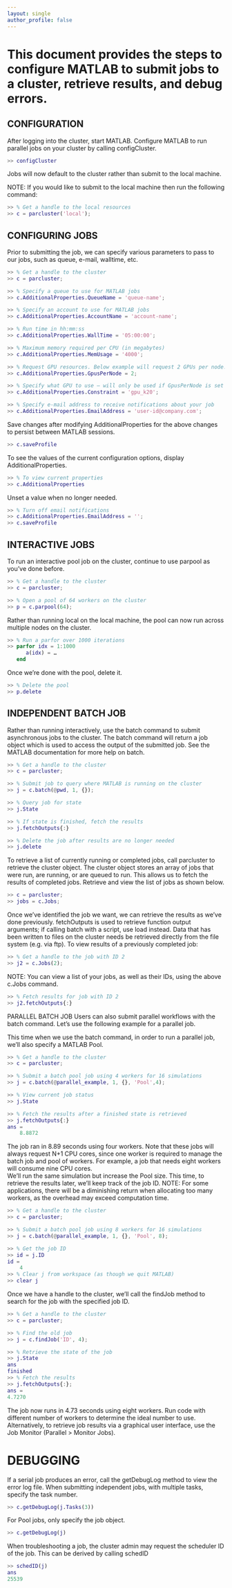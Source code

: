 ```yaml
---
layout: single
author_profile: false
---
```


# This document provides the steps to configure MATLAB to submit jobs to a cluster, retrieve results, and debug errors.

## CONFIGURATION    
After logging into the cluster, start MATLAB.  Configure MATLAB to run parallel jobs on your cluster by calling configCluster.
```Matlab
>> configCluster
```
Jobs will now default to the cluster rather than submit to the local machine.

NOTE: If you would like to submit to the local machine then run the following command:
```Matlab
>> % Get a handle to the local resources
>> c = parcluster('local');
```

## CONFIGURING JOBS    
Prior to submitting the job, we can specify various parameters to pass to our jobs, such as queue, e-mail, walltime, etc. 
```Matlab
>> % Get a handle to the cluster
>> c = parcluster;

>> % Specify a queue to use for MATLAB jobs				
>> c.AdditionalProperties.QueueName = 'queue-name';

>> % Specify an account to use for MATLAB jobs
>> c.AdditionalProperties.AccountName = 'account-name';

>> % Run time in hh:mm:ss
>> c.AdditionalProperties.WallTime = '05:00:00';

>> % Maximum memory required per CPU (in megabytes)
>> c.AdditionalProperties.MemUsage = '4000';

>> % Request GPU resources. Below example will request 2 GPUs per node.
>> c.AdditionalProperties.GpusPerNode = 2;

>> % Specify what GPU to use – will only be used if GpusPerNode is set to a value greater than 0.
>> c.AdditionalProperties.Constraint = 'gpu_k20';

>> % Specify e-mail address to receive notifications about your job
>> c.AdditionalProperties.EmailAddress = 'user-id@company.com';
```

Save changes after modifying AdditionalProperties for the above changes to persist between MATLAB sessions.
```Matlab
>> c.saveProfile
```

To see the values of the current configuration options, display AdditionalProperties.

```Matlab
>> % To view current properties
>> c.AdditionalProperties
```

Unset a value when no longer needed.
```Matlab
>> % Turn off email notifications 
>> c.AdditionalProperties.EmailAddress = '';
>> c.saveProfile
```

## INTERACTIVE JOBS    
To run an interactive pool job on the cluster, continue to use parpool as you’ve done before.
```Matlab
>> % Get a handle to the cluster
>> c = parcluster;

>> % Open a pool of 64 workers on the cluster
>> p = c.parpool(64);
```

Rather than running local on the local machine, the pool can now run across multiple nodes on the cluster.

```Matlab
>> % Run a parfor over 1000 iterations
>> parfor idx = 1:1000
      a(idx) = …
   end
```

Once we’re done with the pool, delete it.

```Matlab
>> % Delete the pool
>> p.delete
```

## INDEPENDENT BATCH JOB    
Rather than running interactively, use the batch command to submit asynchronous jobs to the cluster.  The batch command will return a job object which is used to access the output of the submitted job.  See the MATLAB documentation for more help on batch.
```Matlab
>> % Get a handle to the cluster
>> c = parcluster;

>> % Submit job to query where MATLAB is running on the cluster
>> j = c.batch(@pwd, 1, {});

>> % Query job for state
>> j.State

>> % If state is finished, fetch the results
>> j.fetchOutputs{:}

>> % Delete the job after results are no longer needed
>> j.delete
```

To retrieve a list of currently running or completed jobs, call parcluster to retrieve the cluster object.  The cluster object stores an array of jobs that were run, are running, or are queued to run.  This allows us to fetch the results of completed jobs.  Retrieve and view the list of jobs as shown below.
```Matlab
>> c = parcluster;
>> jobs = c.Jobs;
```

Once we’ve identified the job we want, we can retrieve the results as we’ve done previously. 
fetchOutputs is used to retrieve function output arguments; if calling batch with a script, use load instead.   Data that has been written to files on the cluster needs be retrieved directly from the file system (e.g. via ftp).
To view results of a previously completed job:
```Matlab
>> % Get a handle to the job with ID 2
>> j2 = c.Jobs(2);
```

NOTE: You can view a list of your jobs, as well as their IDs, using the above c.Jobs command.  
```Matlab
>> % Fetch results for job with ID 2
>> j2.fetchOutputs{:}
```

PARALLEL BATCH JOB
Users can also submit parallel workflows with the batch command.  Let’s use the following example for a parallel job.   
 
This time when we use the batch command, in order to run a parallel job, we’ll also specify a MATLAB Pool.    
```Matlab
>> % Get a handle to the cluster
>> c = parcluster;

>> % Submit a batch pool job using 4 workers for 16 simulations
>> j = c.batch(@parallel_example, 1, {}, 'Pool',4);

>> % View current job status
>> j.State

>> % Fetch the results after a finished state is retrieved
>> j.fetchOutputs{:}
ans = 
	8.8872
```

The job ran in 8.89 seconds using four workers.  Note that these jobs will always request N+1 CPU cores, since one worker is required to manage the batch job and pool of workers.   For example, a job that needs eight workers will consume nine CPU cores.  	
We’ll run the same simulation but increase the Pool size.  This time, to retrieve the results later, we’ll keep track of the job ID.
NOTE: For some applications, there will be a diminishing return when allocating too many workers, as the overhead may exceed computation time.    
```Matlab
>> % Get a handle to the cluster
>> c = parcluster;

>> % Submit a batch pool job using 8 workers for 16 simulations
>> j = c.batch(@parallel_example, 1, {}, 'Pool', 8);

>> % Get the job ID
>> id = j.ID
id =
	4
>> % Clear j from workspace (as though we quit MATLAB)
>> clear j
```

Once we have a handle to the cluster, we’ll call the findJob method to search for the job with the specified job ID.   
```Matlab
>> % Get a handle to the cluster
>> c = parcluster;

>> % Find the old job
>> j = c.findJob('ID', 4);

>> % Retrieve the state of the job
>> j.State
ans
finished
>> % Fetch the results
>> j.fetchOutputs{:};
ans = 
4.7270
```

The job now runs in 4.73 seconds using eight workers.  Run code with different number of workers to determine the ideal number to use.
Alternatively, to retrieve job results via a graphical user interface, use the Job Monitor (Parallel > Monitor Jobs).
 


# DEBUGGING    
If a serial job produces an error, call the getDebugLog method to view the error log file.  When submitting independent jobs, with multiple tasks, specify the task number.  
```Matlab
>> c.getDebugLog(j.Tasks(3))
```

For Pool jobs, only specify the job object.
```Matlab
>> c.getDebugLog(j)
```

When troubleshooting a job, the cluster admin may request the scheduler ID of the job.  This can be derived by calling schedID
```Matlab
>> schedID(j)
ans
25539
```
